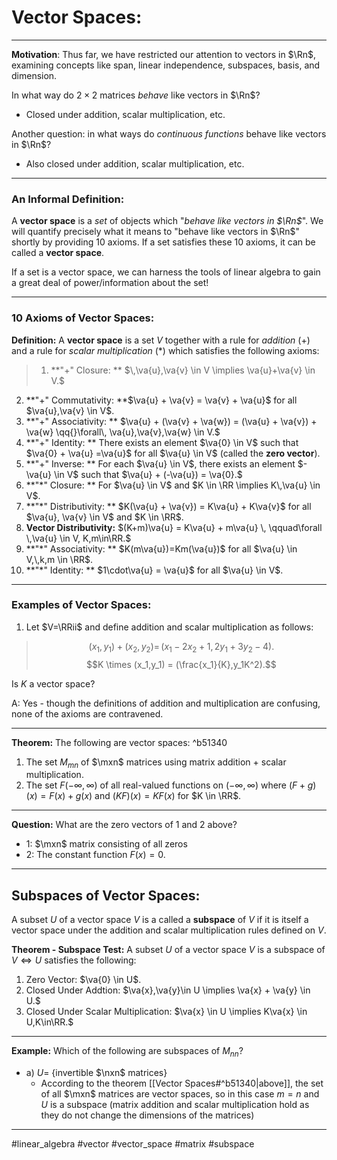 # Vector Spaces:
***
**Motivation**: Thus far, we have restricted our attention to vectors in $\Rn$, examining concepts like span, linear independence, subspaces, basis, and dimension.

In what way do $2\times 2$ matrices *behave* like vectors in $\Rn$? 
- Closed under addition, scalar multiplication, etc.

Another question: in what ways do *continuous functions* behave like vectors in $\Rn$?

- Also closed under addition, scalar multiplication, etc.

***

### An Informal Definition:
A **vector space** is a *set* of objects which "*behave like vectors in $\Rn$*". We will quantify precisely what it means to "behave like vectors in $\Rn$" shortly by providing 10 axioms. If a set satisfies these 10 axioms, it can be called a **vector space**.

If a set is a vector space, we can harness the tools of linear algebra to gain a great deal of power/information about the set!

***

### 10 Axioms of Vector Spaces:

**Definition:** A **vector space** is a set $V$ together with a rule for *addition* (+) and a rule for *scalar multiplication* (*) which satisfies the following axioms:

>1. **"+" Closure: ** $\,\va{u},\va{v} \in V \implies \va{u}+\va{v} \in V.$
2. **"+" Commutativity: **$\va{u} + \va{v} = \va{v} + \va{u}$ for all $\va{u},\va{v} \in V$.
4. **"+" Associativity: **  $\va{u} + (\va{v} + \va{w}) = (\va{u} + \va{v}) + \va{w} \qq{}\forall\, \va{u},\va{v},\va{w} \in V.$
6.  **"+" Identity: ** There exists an element $\va{0} \in V$ such that $\va{0} + \va{u} =\va{u}$ for all $\va{u} \in V$ (called the **zero vector**).
8.   **"+" Inverse: ** For each $\va{u} \in V$, there exists an element $-\va{u} \in V$ such that $\va{u} + (-\va{u}) = \va{0}.$
10.   **"$\ast$" Closure: ** For $\va{u} \in V$ and $K \in \RR \implies K\,\va{u} \in V$.
12.    **"$\ast$" Distributivity: ** $K(\va{u} + \va{v}) = K\va{u} + K\va{v}$ for all $\va{u}, \va{v} \in V$ and $K \in \RR$.
14.    **Vector Distributivity:** $(K+m)\va{u} = K\va{u} + m\va{u} \, \qquad\forall \,\va{u} \in V, K,m\in\RR.$
16.    **"$\ast$" Associativity: ** $K(m\va{u})=Km(\va{u})$ for all $\va{u} \in V,\,k,m \in \RR$.
18.    **"$\ast$" Identity: ** $1\cdot\va{u} = \va{u}$ for all $\va{u} \in V$.

***

### Examples of Vector Spaces:

1. Let $V=\RRii$ and define addition and scalar multiplication as follows:

>$$(x_1,y_1)+(x_2,y_2) = \,(x_1-2x_2+1,2y_1+3y_2-4).$$
>$$K \times (x_1,y_1) = (\frac{x_1}{K},y_1K^2).$$

Is $K$ a vector space? 

A: Yes - though the definitions of addition and multiplication are confusing, none of the axioms are contravened. 

***

**Theorem:** The following are vector spaces: ^b51340

1. The set $M_{mn}$ of $\mxn$ matrices using matrix addition + scalar multiplication.
2. The set $F(-\infty,\infty)$ of all real-valued functions on $(-\infty,\infty)$ where $(F+g)(x) = F(x) + g(x)$ and $(KF)(x) = K F(x)$ for $K \in \RR$. 

***

**Question:** What are the zero vectors of 1 and 2 above?

- 1: $\mxn$ matrix consisting of all zeros
- 2: The constant function $F(x)=0$. 

***

## Subspaces of Vector Spaces:

A subset $U$  of a vector space $V$  is a called a **subspace** of $V$	if it is itself a vector space under the addition and scalar multiplication rules defined on $V$.

**Theorem - Subspace Test:** A subset $U$  of a vector space $V$  is a subspace of $V \iff U$ satisfies the following:

1. Zero Vector: $\va{0} \in U$.
2. Closed Under Addtion: $\va{x},\va{y}\in U \implies \va{x} + \va{y} \in U.$
3. Closed Under Scalar Multiplication: $\va{x} \in U \implies K\va{x} \in U,K\in\RR.$


***

**Example:** Which of the following are subspaces of $M_{nn}$?

- a) $U =$ {invertible $\nxn$ matrices}
	- According to the theorem [[Vector Spaces#^b51340|above]], the set of all $\mxn$ matrices are vector spaces, so in this case $m=n$ and $U$ is a subspace (matrix addition and scalar multiplication hold as they do not change the dimensions of the matrices)


***

#linear_algebra #vector #vector_space #matrix #subspace